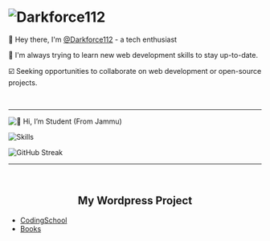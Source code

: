 
# <img src="https://readme-typing-svg.demolab.com?font=Fira+Code&pause=1000&width=435&lines=Darkforce" alt="Darkforce112" />

👋 Hey there, I'm <a href="https://github.com/Darkforce112">@Darkforce112</a> - a tech enthusiast

👀 I'm always trying to learn new web development skills to stay up-to-date.

☑️ Seeking opportunities to collaborate on web development or open-source projects.


<br>
<hr>

<div >
<img src="https://readme-typing-svg.demolab.com?font=Fira+Code&pause=1000&width=435&lines=%F0%9F%91%8B+Hi%2C+I%E2%80%99m+Student+(From+Jammu)+" alt="👋 Hi, I’m Student (From Jammu) " />
</div>


<p>
<img src="https://readme-typing-svg.demolab.com?font=Fira+Code&pause=1000&background=0A000000&center=true&width=435&lines=Darkforce112;Always+Learning+new+things;Skills+-+Wordpress+%2C+C+" alt="Skills" />
</p>

<p>
<img src="https://streak-stats.demolab.com?user=Darkforce112&theme=merko&theme=dark&border_radius=10" alt="GitHub Streak" /></a>
</p>
<hr>
<br>
<h2 style="text-align:center;">My Wordpress Project</h2>
<ul>
<li><a   target="_blank" href="https://codingschool.rf.gd/" >CodingSchool</a></li>
<li><a  target="_blank"  href="http://book.great-site.net/">Books</a></li>
</ul>

